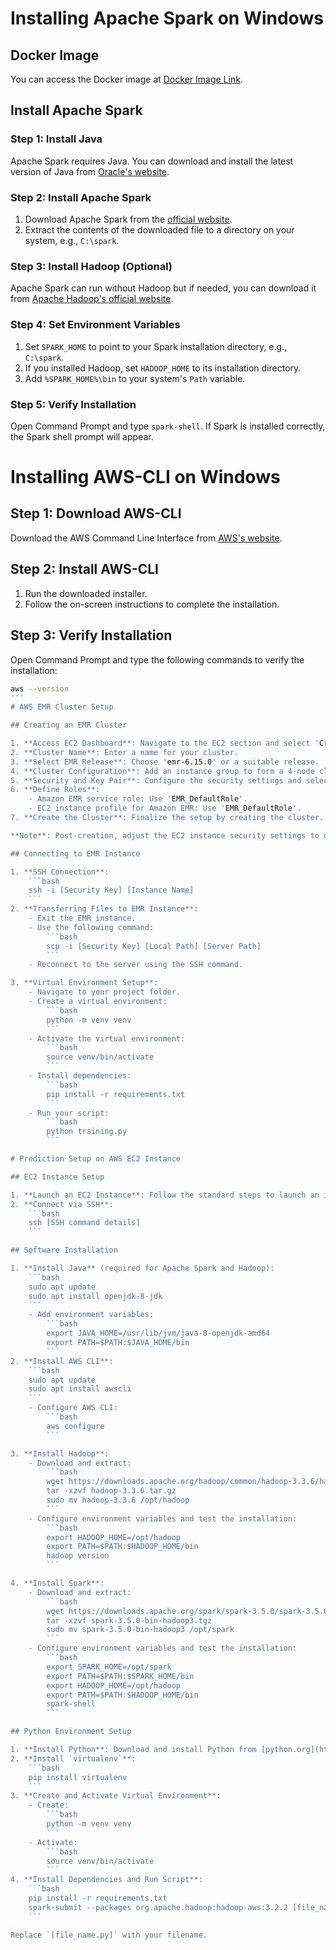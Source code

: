 # Installing Apache Spark on Windows

## Docker Image
You can access the Docker image at [Docker Image Link](https://hub.docker.com/repository/docker/nb1410/cs643-nb-pa2/general).

## Install Apache Spark
### Step 1: Install Java
Apache Spark requires Java. You can download and install the latest version of Java from [Oracle's website](https://www.oracle.com/java/technologies/javase-jdk11-downloads.html).

### Step 2: Install Apache Spark
1. Download Apache Spark from the [official website](https://spark.apache.org/downloads.html).
2. Extract the contents of the downloaded file to a directory on your system, e.g., `C:\spark`.

### Step 3: Install Hadoop (Optional)
Apache Spark can run without Hadoop but if needed, you can download it from [Apache Hadoop's official website](https://hadoop.apache.org/releases.html).

### Step 4: Set Environment Variables
1. Set `SPARK_HOME` to point to your Spark installation directory, e.g., `C:\spark`.
2. If you installed Hadoop, set `HADOOP_HOME` to its installation directory.
3. Add `%SPARK_HOME%\bin` to your system's `Path` variable.

### Step 5: Verify Installation
Open Command Prompt and type `spark-shell`. If Spark is installed correctly, the Spark shell prompt will appear.

# Installing AWS-CLI on Windows

## Step 1: Download AWS-CLI
Download the AWS Command Line Interface from [AWS's website](https://aws.amazon.com/cli/).

## Step 2: Install AWS-CLI
1. Run the downloaded installer.
2. Follow the on-screen instructions to complete the installation.

## Step 3: Verify Installation
Open Command Prompt and type the following commands to verify the installation:

```bash
aws --version
'''
# AWS EMR Cluster Setup

## Creating an EMR Cluster

1. **Access EC2 Dashboard**: Navigate to the EC2 section and select 'Create Cluster'.
2. **Cluster Name**: Enter a name for your cluster.
3. **Select EMR Release**: Choose 'emr-6.15.0' or a suitable release.
4. **Cluster Configuration**: Add an instance group to form a 4-node cluster.
5. **Security and Key Pair**: Configure the security settings and select an Amazon EC2 key pair for SSH access.
6. **Define Roles**:
    - Amazon EMR service role: Use 'EMR_DefaultRole'.
    - EC2 instance profile for Amazon EMR: Use 'EMR_DefaultRole'.
7. **Create the Cluster**: Finalize the setup by creating the cluster.

**Note**: Post-creation, adjust the EC2 instance security settings to open port 22 and set a custom IP address.

## Connecting to EMR Instance

1. **SSH Connection**: 
    ```bash
    ssh -i [Security Key] [Instance Name]
    ```
2. **Transferring Files to EMR Instance**:
    - Exit the EMR instance.
    - Use the following command:
        ```bash
        scp -i [Security Key] [Local Path] [Server Path]
        ```
    - Reconnect to the server using the SSH command.

3. **Virtual Environment Setup**:
    - Navigate to your project folder.
    - Create a virtual environment:
        ```bash
        python -m venv venv
        ```
    - Activate the virtual environment:
        ```bash
        source venv/bin/activate
        ```
    - Install dependencies:
        ```bash
        pip install -r requirements.txt
        ```
    - Run your script:
        ```bash
        python training.py
        ```

# Prediction Setup on AWS EC2 Instance

## EC2 Instance Setup

1. **Launch an EC2 Instance**: Follow the standard steps to launch an instance in EC2.
2. **Connect via SSH**: 
    ```bash
    ssh [SSH command details]
    ```

## Software Installation

1. **Install Java** (required for Apache Spark and Hadoop):
    ```bash
    sudo apt update
    sudo apt install openjdk-8-jdk
    ```
    - Add environment variables:
        ```bash
        export JAVA_HOME=/usr/lib/jvm/java-8-openjdk-amd64
        export PATH=$PATH:$JAVA_HOME/bin
        ```
2. **Install AWS CLI**:
    ```bash
    sudo apt update
    sudo apt install awscli
    ```
    - Configure AWS CLI:
        ```bash
        aws configure
        ```

3. **Install Hadoop**:
    - Download and extract:
        ```bash
        wget https://downloads.apache.org/hadoop/common/hadoop-3.3.6/hadoop-3.3.6.tar.gz
        tar -xzvf hadoop-3.3.6.tar.gz
        sudo mv hadoop-3.3.6 /opt/hadoop
        ```
    - Configure environment variables and test the installation:
        ```bash
        export HADOOP_HOME=/opt/hadoop
        export PATH=$PATH:$HADOOP_HOME/bin
        hadoop version
        ```

4. **Install Spark**:
    - Download and extract:
        ```bash
        wget https://downloads.apache.org/spark/spark-3.5.0/spark-3.5.0-bin-hadoop3.tgz
        tar -xzvf spark-3.5.0-bin-hadoop3.tgz
        sudo mv spark-3.5.0-bin-hadoop3 /opt/spark
        ```
    - Configure environment variables and test the installation:
        ```bash
        export SPARK_HOME=/opt/spark
        export PATH=$PATH:$SPARK_HOME/bin
        export HADOOP_HOME=/opt/hadoop
        export PATH=$PATH:$HADOOP_HOME/bin
        spark-shell
        ```

## Python Environment Setup

1. **Install Python**: Download and install Python from [python.org](https://www.python.org/downloads/).
2. **Install `virtualenv`**:
    ```bash
    pip install virtualenv
    ```
3. **Create and Activate Virtual Environment**:
    - Create:
        ```bash
        python -m venv venv
        ```
    - Activate:
        ```bash
        source venv/bin/activate
        ```
4. **Install Dependencies and Run Script**:
    ```bash
    pip install -r requirements.txt
    spark-submit --packages org.apache.hadoop:hadoop-aws:3.2.2 [file_name.py]
    ```

Replace `[file_name.py]` with your filename.
